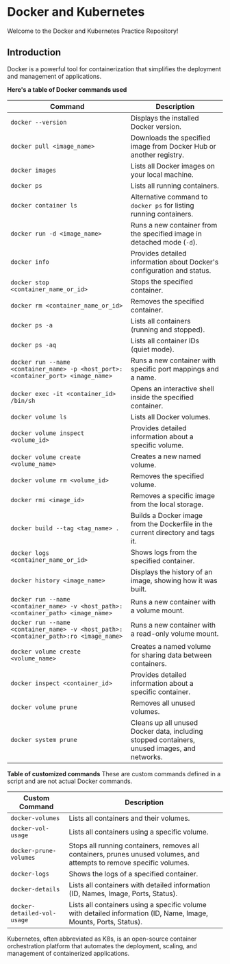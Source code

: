 # Docker and Kubernetes

Welcome to the Docker and Kubernetes Practice Repository!

## Introduction

Docker is a powerful tool for containerization that simplifies the deployment and management of applications.

**Here's a table of Docker commands used**

| **Command**                                            | **Description**                                                                                     |
|--------------------------------------------------------|-----------------------------------------------------------------------------------------------------|
| `docker --version`                                   | Displays the installed Docker version.                                                             |
| `docker pull <image_name>`                           | Downloads the specified image from Docker Hub or another registry.                                 |
| `docker images`                                      | Lists all Docker images on your local machine.                                                     |
| `docker ps`                                           | Lists all running containers.                                                                      |
| `docker container ls`                                | Alternative command to `docker ps` for listing running containers.                                 |
| `docker run -d <image_name>`                         | Runs a new container from the specified image in detached mode (`-d`).                             |
| `docker info`                                        | Provides detailed information about Docker's configuration and status.                             |
| `docker stop <container_name_or_id>`                  | Stops the specified container.                                                                     |
| `docker rm <container_name_or_id>`                    | Removes the specified container.                                                                   |
| `docker ps -a`                                       | Lists all containers (running and stopped).                                                        |
| `docker ps -aq`                                      | Lists all container IDs (quiet mode).                                                               |
| `docker run --name <container_name> -p <host_port>:<container_port> <image_name>` | Runs a new container with specific port mappings and a name.                                       |
| `docker exec -it <container_id> /bin/sh`              | Opens an interactive shell inside the specified container.                                          |
| `docker volume ls`                                   | Lists all Docker volumes.                                                                          |
| `docker volume inspect <volume_id>`                   | Provides detailed information about a specific volume.                                             |
| `docker volume create <volume_name>`                  | Creates a new named volume.                                                                        |
| `docker volume rm <volume_id>`                        | Removes the specified volume.                                                                     |
| `docker rmi <image_id>`                               | Removes a specific image from the local storage.                                                    |
| `docker build --tag <tag_name> .`                     | Builds a Docker image from the Dockerfile in the current directory and tags it.                     |
| `docker logs <container_name_or_id>`                  | Shows logs from the specified container.                                                            |
| `docker history <image_name>`                         | Displays the history of an image, showing how it was built.                                         |
| `docker run --name <container_name> -v <host_path>:<container_path> <image_name>` | Runs a new container with a volume mount.                                                            |
| `docker run --name <container_name> -v <host_path>:<container_path>:ro <image_name>` | Runs a new container with a read-only volume mount.                                                 |
| `docker volume create <volume_name>`                  | Creates a named volume for sharing data between containers.                                        |
| `docker inspect <container_id>`                       | Provides detailed information about a specific container.                                           |
| `docker volume prune`                                | Removes all unused volumes.                                                                        |
| `docker system prune`                                | Cleans up all unused Docker data, including stopped containers, unused images, and networks.         |

**Table of customized commands**
These are custom commands defined in a script and are not actual Docker commands.

| **Custom Command**                            | **Description**                                                                                   |
|--------------------------------------|---------------------------------------------------------------------------------------------------|
| `docker-volumes`                     | Lists all containers and their volumes.                                       |
| `docker-vol-usage`                   | Lists all containers using a specific volume.                                 |
| `docker-prune-volumes`               | Stops all running containers, removes all containers, prunes unused volumes, and attempts to remove specific volumes. |
| `docker-logs`                        | Shows the logs of a specified container.                                       |
| `docker-details`                     | Lists all containers with detailed information (ID, Names, Image, Ports, Status). |
| `docker-detailed-vol-usage`          | Lists all containers using a specific volume with detailed information (ID, Name, Image, Mounts, Ports, Status). |

Kubernetes, often abbreviated as K8s, is an open-source container orchestration platform that automates the deployment, scaling, and management of containerized applications.
